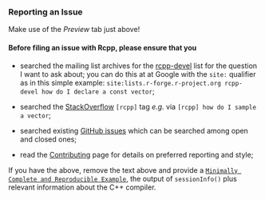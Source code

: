 
### Reporting an Issue

Make use of the *Preview* tab just above!

#### Before filing an issue with Rcpp, please ensure that you

- searched the mailing list archives for the [rcpp-devel](https://lists.r-forge.r-project.org/cgi-bin/mailman/listinfo/rcpp-devel) list for the question I want to
  ask about; you can do this at at Google with the `site:` qualifier as in this simple example: `site:lists.r-forge.r-project.org rcpp-devel how do I declare a const vector`;

- searched the [StackOverflow](https://stackoverflow.com/) `[rcpp]` tag _e.g._ via `[rcpp] how do I sample a vector`;

- searched existing [GitHub issues](https://github.com/RcppCore/Rcpp/issues) which can be searched among open and closed ones;

- read the [Contributing](https://github.com/RcppCore/Rcpp/blob/master/Contributing.md) page for details on preferred reporting and style;

If you have the above, remove the text above and provide a [`Minimally Complete and Reproducible Example`](https://stackoverflow.com/questions/5963269/how-to-make-a-great-r-reproducible-example), the
output of `sessionInfo()` plus relevant information about the C++ compiler.
